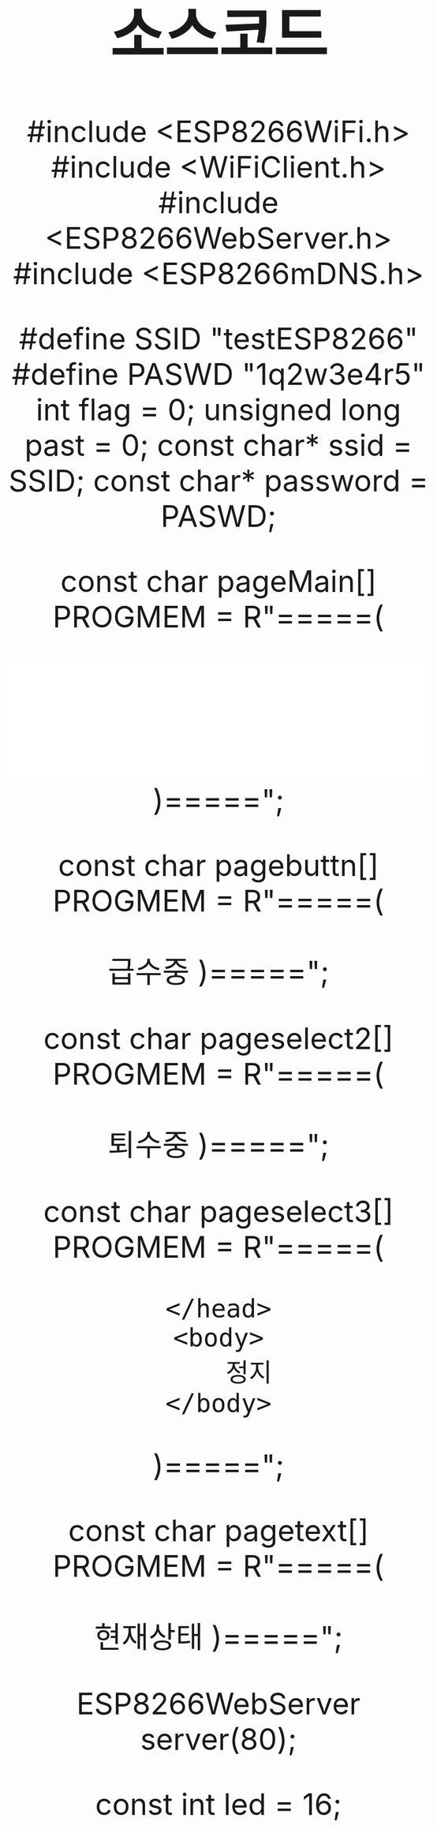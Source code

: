 # 소스코드
#include <ESP8266WiFi.h>
#include <WiFiClient.h>
#include <ESP8266WebServer.h>
#include <ESP8266mDNS.h>

#define SSID "testESP8266"
#define PASWD  "1q2w3e4r5"
int flag = 0;
unsigned long past = 0;
const char* ssid = SSID;
const char* password = PASWD;

const char pageMain[] PROGMEM = R"=====(
<!DOCTYPE html>
<html lang="en">
<head>
    <meta charset="UTF-8">
    <meta http-equiv="X-UA-Compatible" content="IE=edge">
    <meta name="viewport" content="width=device-width, initial-scale=1.0">
    <title>Document</title>
</head>
<body>
    <iframe src="/buttn" width="100%" height="150" name="up" frameBorder="0"></iframe>
    <iframe src="/text" width="100%" height="90" name="down" frameBorder="0"></iframe>
</body>
</html>
)=====";
 
const char pagebuttn[] PROGMEM = R"=====(
<!DOCTYPE html>
<html>
    <head>
        <meta charset="utf-8"/>
        <style>
            .frm{
                display: inline-block;
            }
            body{
                text-align: center;        
            }
            a{ 
              color:black;
              text-decoration:none;
              
              }
            
            .frm button{
                
                height: 120px;
                width: 120px;
                font-size : 35px;
                display: inline;
                border-radius: 50%;
            }
        </style>
    </head>
    <body>
        <form  class="frm" id="frm1" method="post" action="/form1">
            <button id="go" name="go" value="급수" onclick="toggle1()"><a id="aTag1" onclick="toggle1()" href="/select1" target="down">급수</a></button>
            
        </form>
        <form class="frm" id="frm2" method="post" action="/form2" >
            <button id="back" value="퇴수" onclick="toggle2()"><a id="aTag2" href="/select2" onclick="toggle2()" target="down">퇴수</a></button>
            
        </form>
        <form class="frm" id="frm3" method="post" action="/form3">
            <button id="stop" value="정지" onclick="toggle3()"><a id="aTag3" href="/select3" onclick="toggle3()" target="down">정지</a></button>
        </form>
       
             
    </body>
    <script>
        
        function toggle1(){
            document.getElementById("go").click();

        }
        function toggle2(){
            document.getElementById("back").click();
        }
        function toggle3(){
            document.getElementById("stop").click();
        }

    </script>
</html>
)=====";

 
const char pageselect1[] PROGMEM = R"=====(
<!DOCTYPE html>
<html>
    <head>
        <style>
            body {
                font-size: 60px;
                text-align: center;
            }
        </style>
    </head>
    <body>
        급수중
    </body>
</html>
)=====";

const char pageselect2[] PROGMEM = R"=====(
<!DOCTYPE html>
<html>
    <head>
        <style>
            body {
                font-size: 60px;
                text-align: center;
            }
        </style>
    </head>
    <body>
        퇴수중
    </body>
</html>
)=====";

 const char pageselect3[] PROGMEM = R"=====(
<!DOCTYPE html>
<html>
    <head>
    <style>
            body {
                font-size: 60px;
                text-align: center;
            }
        </style>
        
    </head>
    <body>
        정지
    </body>
</html>
)=====";
 
const char pagetext[] PROGMEM = R"=====(
<!DOCTYPE html>
<html>
    <head>
    <style>
            body {
                font-size: 60px;
                text-align: center;
            }
        </style>
    </head>
    <body>
        현재상태
    </body>
</html>
)=====";

ESP8266WebServer server(80);

const int led = 16;

const int Relay1 = D2; //수위센서용
const int Relay2 = D1; //퇴수용
int level = analogRead(A0);

void handleMain() {
  String html = pageMain;
  server.send(200, "text/html", html);
}
 
void handleSecondPage() {
  String html = pagebuttn;
  server.send(200, "text/html", html);
}
 
void handleThridPage1() {
  String html = pageselect1;
  server.send(200, "text/html", html);
}
void handleThridPage2() {
  String html = pageselect2;
  server.send(200, "text/html", html);
}
void handleThridPage3() {
  String html = pageselect3;
  server.send(200, "text/html", html);
}
void handleForthPage() {
  String html = pagetext;
  server.send(200, "text/html", html);
}
void handleRoot() {
  String html = pageMain;
  server.send(200, "text/html",  html);
}
void handleRoot1() {
  String html = pagebuttn;
  server.send(200, "text/html", html);
  //if(server.method() == HTTP_POST) {
    
    digitalWrite(Relay1, HIGH);
    
  //}
}
void handleRoot2() {
  
  String html = pagebuttn;
  server.send(200, "text/html",  html);
  //if(server.method() == HTTP_POST) {

    //Serial.println(server.method.);
    
    digitalWrite(Relay2, HIGH);
    
  //}
}
void handleRoot3() {
  String html = pagebuttn;
  server.send(200, "text/html",  html);
  //if(server.method() == HTTP_POST) {
    Serial.println("cc");
    digitalWrite(Relay1, LOW);
    digitalWrite(Relay2, LOW);
    
    
  //}
}

void handleNotFound() {



  String message = "File Not Found\n\n";
  message += "URI: ";
  message += server.uri();
  message += "\nMethod: ";
  message += (server.method() == HTTP_GET) ? "GET" : "POST";
  message += "\nArguments: ";
  message += server.args();
  message += "\n";
  for (uint8_t i = 0; i < server.args(); i++) {
    message += " " + server.argName(i) + ": " + server.arg(i) + "\n";
  }
  server.send(404, "text/plain", message);
  digitalWrite(led, 1);
  digitalWrite(Relay1,HIGH);
  digitalWrite(Relay2,HIGH);
  
  
  

}

void setup(void) {
  pinMode(Relay1,OUTPUT); // 급수
  pinMode(Relay2,OUTPUT); // 퇴수
  pinMode(led, OUTPUT);
  
  digitalWrite(led, 1);
  digitalWrite(Relay1,LOW);
  digitalWrite(Relay2,LOW);
  Serial.begin(115200);

  IPAddress ip = IPAddress(192,168,4,20);
  IPAddress gateWay = IPAddress(192,168,4,1);
  IPAddress subNet = IPAddress(255,255,255,0);

  WiFi.softAPConfig(ip,gateWay,subNet);
  WiFi.mode(WIFI_AP);
  WiFi.softAP(ssid,password);
  
  server.on("/", handleMain);
  server.on("/buttn", handleSecondPage);
  server.on("/select1", handleThridPage1);
  server.on("/select2", handleThridPage2);
  server.on("/select3", handleThridPage3);
  server.on("/text", handleForthPage);
  server.on("/form1", handleRoot1);
  server.on("/form2", handleRoot2);
  server.on("/form3", handleRoot3);
  server.on("/inline", []() {
    server.send(200, "text/plain", "this works as well");
  });

  server.on("/gif", []() {
    static const uint8_t gif[] PROGMEM = {
      0x47, 0x49, 0x46, 0x38, 0x37, 0x61, 0x10, 0x00, 0x10, 0x00, 0x80, 0x01,
      0x00, 0x00, 0x00, 0x00, 0xff, 0xff, 0xff, 0x2c, 0x00, 0x00, 0x00, 0x00,
      0x10, 0x00, 0x10, 0x00, 0x00, 0x02, 0x19, 0x8c, 0x8f, 0xa9, 0xcb, 0x9d,
      0x00, 0x5f, 0x74, 0xb4, 0x56, 0xb0, 0xb0, 0xd2, 0xf2, 0x35, 0x1e, 0x4c,
      0x0c, 0x24, 0x5a, 0xe6, 0x89, 0xa6, 0x4d, 0x01, 0x00, 0x3b
    };
    char gif_colored[sizeof(gif)];
    memcpy_P(gif_colored, gif, sizeof(gif));
    // Set the background to a random set of colors
    gif_colored[16] = millis() % 256;
    gif_colored[17] = millis() % 256;
    gif_colored[18] = millis() % 256;
    server.send(200, "image/gif", gif_colored, sizeof(gif_colored));
  });

  server.onNotFound(handleNotFound);

  server.begin();
  Serial.println("HTTP server started");
}

void loop(void) {
  
  
  int level = analogRead(A0);
  Serial.println("..");
  Serial.println(level);
  delay(500);                                                         
  server.handleClient();

  if(digitalRead(Relay2)){
    unsigned long nnow = millis();
    if(nnow - past >= 20000){
    past = nnow;
    flag = 1;
    }
  if(flag == 1){
    digitalWrite(Relay2,LOW);
    flag = 0;
    }
  }
  if(level >=700){
    digitalWrite(Relay1, LOW);
  }
}
# 실행캡쳐
# 회로도
![image](https://user-images.githubusercontent.com/86523413/167850333-a3d17233-f649-4009-8c70-ad54d405240f.png)
